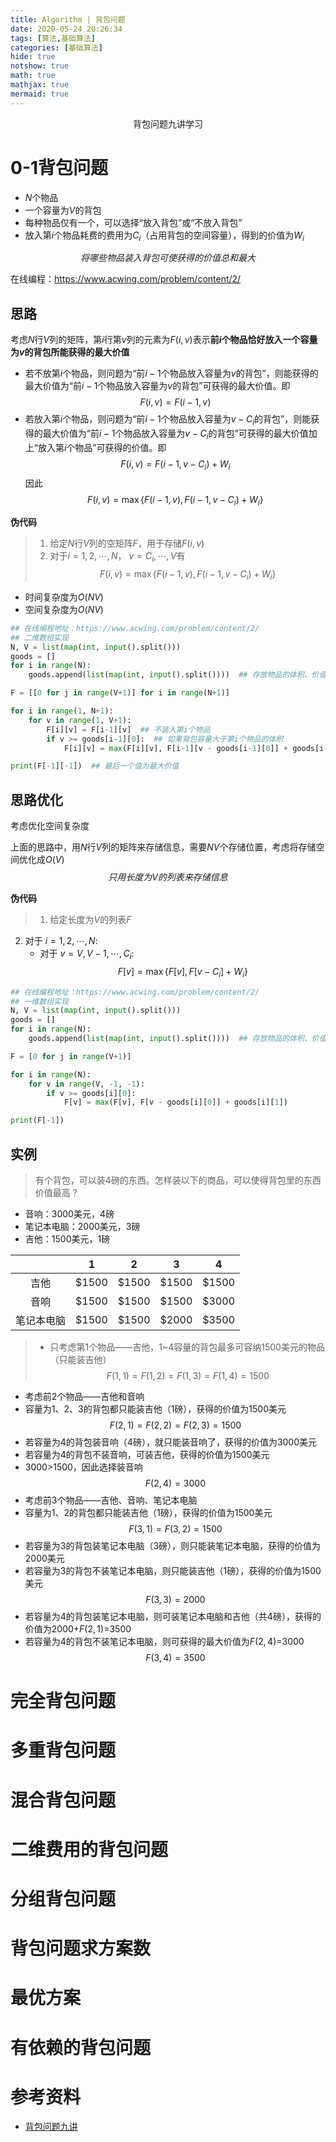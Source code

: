 ```yaml
---
title: Algorithm | 背包问题
date: 2020-05-24 20:26:34
tags: [算法,基础算法]
categories: [基础算法]
hide: true
notshow: true
math: true
mathjax: true
mermaid: true
---
```


<center>背包问题九讲学习</center>

<!--more-->

# 0-1背包问题
- $N$个物品
- 一个容量为$V$的背包
- 每种物品仅有一个，可以选择“放入背包”或“不放入背包”
- 放入第$i$个物品耗费的费用为$C_i$（占用背包的空间容量），得到的价值为$W_i$

$$将哪些物品装入背包可使获得的价值总和最大$$

在线编程：https://www.acwing.com/problem/content/2/

## 思路
考虑$N$行$V$列的矩阵，第$i$行第$v$列的元素为$F(i,v)$表示**前$i$个物品恰好放入一个容量为$v$的背包所能获得的最大价值**
- 若不放第$i$个物品，则问题为“前$i-1$个物品放入容量为$v$的背包”，则能获得的最大价值为“前$i-1$个物品放入容量为$v$的背包”可获得的最大价值。即
  $$F(i,v)=F(i-1,v)$$
- 若放入第$i$个物品，则问题为“前$i-1$个物品放入容量为$v-C_i$的背包”，则能获得的最大价值为“前$i-1$个物品放入容量为$v-C_i$的背包”可获得的最大价值加上“放入第$i$个物品”可获得的价值。即
  $$F(i,v)=F(i-1,v-C_i)+W_i$$
因此
$$F(i,v)=\max \left\{ F(i-1,v), F(i-1,v-C_i)+W_i \right\}$$

**伪代码**
> 1. 给定$N$行$V$列的空矩阵$F$，用于存储$F(i,v)$
> 2. 对于$i=1,2,\cdots,N$， $v=C_i,\cdots,V$有
  $$F(i,v)=\max\left\{F(i-1,v), F(i-1,v-C_i)+W_i\right\}$$

- 时间复杂度为$O(NV)$
- 空间复杂度为$O(NV)$

```python
## 在线编程地址：https://www.acwing.com/problem/content/2/
## 二维数组实现
N, V = list(map(int, input().split()))
goods = []
for i in range(N):
    goods.append(list(map(int, input().split())))  ## 存放物品的体积、价值等信息

F = [[0 for j in range(V+1)] for i in range(N+1)]

for i in range(1, N+1):
    for v in range(1, V+1):
        F[i][v] = F[i-1][v]  ## 不装入第i个物品
        if v >= goods[i-1][0]:  ## 如果背包容量大于第i个物品的体积
            F[i][v] = max(F[i][v], F[i-1][v - goods[i-1][0]] + goods[i-1][1])  ## 选取价值最大的方案

print(F[-1][-1])  ## 最后一个值为最大价值
```

## 思路优化
考虑优化空间复杂度

上面的思路中，用$N$行$V$列的矩阵来存储信息，需要$NV$个存储位置，考虑将存储空间优化成$O(V)$
$$只用长度为V的列表来存储信息$$

**伪代码**
> 1. 给定长度为$V$的列表$F$
2. 对于 $i=1,2,\cdots,N$:
   - 对于 $v=V, V-1, \cdots, C_i$:
   $$F[v]=\max\left\{F[v], F[v-C_i]+W_i \right\}$$

```python
## 在线编程地址：https://www.acwing.com/problem/content/2/
## 一维数组实现
N, V = list(map(int, input().split()))
goods = []
for i in range(N):
    goods.append(list(map(int, input().split())))  ## 存放物品的体积、价值等信息

F = [0 for j in range(V+1)]

for i in range(N):
    for v in range(V, -1, -1):
        if v >= goods[i][0]:
            F[v] = max(F[v], F[v - goods[i][0]] + goods[i][1])

print(F[-1])
```

## 实例
> 有个背包，可以装4磅的东西。怎样装以下的商品，可以使得背包里的东西价值最高？
 - 音响：3000美元，4磅
 - 笔记本电脑：2000美元，3磅
 - 吉他：1500美元，1磅

||1|2|3|4|
|:--:|:--:|:--:|:--:|:--:|
|吉他|$1500|$1500|$1500|$1500|
|音响|$1500|$1500|$1500|$3000|
|笔记本电脑|$1500|$1500|$2000|$3500|

> - 只考虑第1个物品——吉他，1~4容量的背包最多可容纳1500美元的物品（只能装吉他）
 $$F(1,1)=F(1,2)=F(1,3)=F(1,4)=1500$$
- 考虑前2个物品——吉他和音响
 - 容量为1、2、3的背包都只能装吉他（1磅），获得的价值为1500美元
  $$F(2,1)=F(2,2)=F(2,3)=1500$$
 - 若容量为4的背包装音响（4磅），就只能装音响了，获得的价值为3000美元
 - 若容量为4的背包不装音响，可装吉他，获得的价值为1500美元
 - 3000>1500，因此选择装音响
  $$F(2,4)=3000$$
- 考虑前3个物品——吉他、音响、笔记本电脑
 - 容量为1、2的背包都只能装吉他（1磅），获得的价值为1500美元
  $$F(3,1)=F(3,2)=1500$$
 - 若容量为3的背包装笔记本电脑（3磅），则只能装笔记本电脑，获得的价值为2000美元
 - 若容量为3的背包不装笔记本电脑，则只能装吉他（1磅），获得的价值为1500美元
  $$F(3,3)=2000$$
 - 若容量为4的背包装笔记本电脑，则可装笔记本电脑和吉他（共4磅），获得的价值为2000+$F(2,1)$=3500
 - 若容量为4的背包不装笔记本电脑，则可获得的最大价值为$F(2,4)$=3000
  $$F(3,4)=3500$$


# 完全背包问题

# 多重背包问题

# 混合背包问题


# 二维费用的背包问题

# 分组背包问题

# 背包问题求方案数

# 最优方案

# 有依赖的背包问题


# 参考资料
- [背包问题九讲](https://github.com/tianyicui/pack)